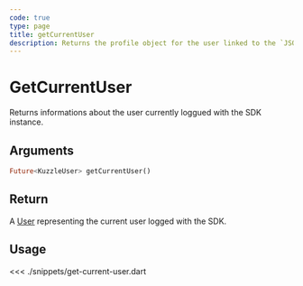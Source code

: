 ```yaml
---
code: true
type: page
title: getCurrentUser
description: Returns the profile object for the user linked to the `JSON Web Token`.
---
```


# GetCurrentUser

Returns informations about the user currently loggued with the SDK instance.

## Arguments

```dart
Future<KuzzleUser> getCurrentUser()
```

## Return

A [User](/sdk/dart/3/core-classes/user) representing the current user logged with the SDK.

## Usage

<<< ./snippets/get-current-user.dart
